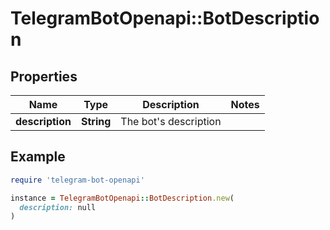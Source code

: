 # TelegramBotOpenapi::BotDescription

## Properties

| Name | Type | Description | Notes |
| ---- | ---- | ----------- | ----- |
| **description** | **String** | The bot&#39;s description |  |

## Example

```ruby
require 'telegram-bot-openapi'

instance = TelegramBotOpenapi::BotDescription.new(
  description: null
)
```

